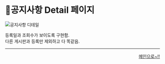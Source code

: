 # 📌공지사항 Detail 페이지   

![공지사항 디테일](https://user-images.githubusercontent.com/88878686/180649847-8240524d-84d4-4e83-8505-74cbfd32a42f.JPG)   

등록일과 조회수가 보이도록 구현함.   
다른 게시판과 등록만 제외하고 다 똑같음.


***
<div align="right">   
  
[메인으로~!!](https://github.com/kcat2201/finalproject/blob/main/%EA%B5%AC%ED%98%84%EC%84%A4%EB%AA%85/%ED%9A%8C%EC%9B%90%EB%A9%94%EC%9D%B8.md)   

</div>
